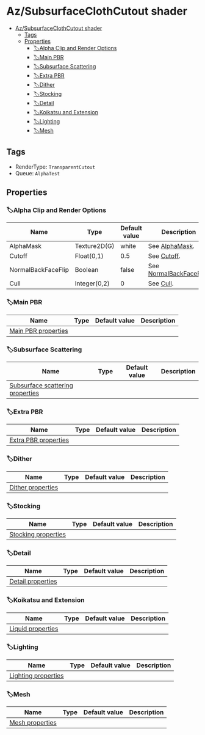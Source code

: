 # Az/SubsurfaceClothCutout shader

- [Az/SubsurfaceClothCutout shader](#azsubsurfaceclothcutout-shader)
  - [Tags](#tags)
  - [Properties](#properties)
    - [🏷️Alpha Clip and Render Options](#️alpha-clip-and-render-options)
    - [🏷️Main PBR](#️main-pbr)
    - [🏷️Subsurface Scattering](#️subsurface-scattering)
    - [🏷️Extra PBR](#️extra-pbr)
    - [🏷️Dither](#️dither)
    - [🏷️Stocking](#️stocking)
    - [🏷️Detail](#️detail)
    - [🏷️Koikatsu and Extension](#️koikatsu-and-extension)
    - [🏷️Lighting](#️lighting)
    - [🏷️Mesh](#️mesh)

## Tags
- RenderType: `TransparentCutout`
- Queue: `AlphaTest`

## Properties
### 🏷️Alpha Clip and Render Options
| Name               | Type         | Default value | Description                                                                                                    |
| ------------------ | ------------ | ------------- | -------------------------------------------------------------------------------------------------------------- |
| AlphaMask          | Texture2D(G) | white         | See [AlphaMask](../common/alpha_clip_and_render_options_property_descriptions.md#alphamask).                   |
| Cutoff             | Float(0,1)   | 0.5           | See [Cutoff](../common/alpha_clip_and_render_options_property_descriptions.md#cutoff).                         |
| NormalBackFaceFlip | Boolean      | false         | See [NormalBackFaceFlip](../common/alpha_clip_and_render_options_property_descriptions.md#normalbackfaceflip). |
| Cull               | Integer(0,2) | 0             | See [Cull](../common/alpha_clip_and_render_options_property_descriptions.md#cull).                             |

### 🏷️Main PBR
| Name                                          | Type | Default value | Description |
| --------------------------------------------- | ---- | ------------- | ----------- |
| [Main PBR properties](main_pbr_properties.md) |      |               |             |

### 🏷️Subsurface Scattering
| Name                                                                    | Type | Default value | Description |
| ----------------------------------------------------------------------- | ---- | ------------- | ----------- |
| [Subsurface scattering properties](subsurface_scattering_properties.md) |      |               |             |

### 🏷️Extra PBR
| Name                                            | Type | Default value | Description |
| ----------------------------------------------- | ---- | ------------- | ----------- |
| [Extra PBR properties](extra_pbr_properties.md) |      |               |             |

### 🏷️Dither
| Name                                      | Type | Default value | Description |
| ----------------------------------------- | ---- | ------------- | ----------- |
| [Dither properties](dither_properties.md) |      |               |             |

### 🏷️Stocking
| Name                                          | Type | Default value | Description |
| --------------------------------------------- | ---- | ------------- | ----------- |
| [Stocking properties](stocking_properties.md) |      |               |             |

### 🏷️Detail
| Name                                      | Type | Default value | Description |
| ----------------------------------------- | ---- | ------------- | ----------- |
| [Detail properties](detail_properties.md) |      |               |             |

### 🏷️Koikatsu and Extension
| Name                                      | Type | Default value | Description |
| ----------------------------------------- | ---- | ------------- | ----------- |
| [Liquid properties](liquid_properties.md) |      |               |             |

### 🏷️Lighting
| Name                                          | Type | Default value | Description |
| --------------------------------------------- | ---- | ------------- | ----------- |
| [Lighting properties](lighting_properties.md) |      |               |             |

### 🏷️Mesh
| Name                                  | Type | Default value | Description |
| ------------------------------------- | ---- | ------------- | ----------- |
| [Mesh properties](mesh_properties.md) |      |               |             |
